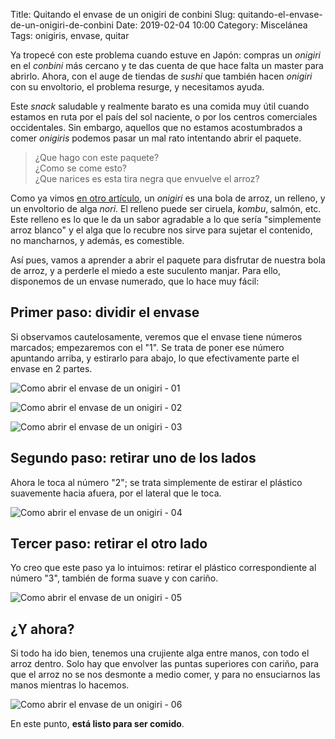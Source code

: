 Title: Quitando el envase de un onigiri de conbini
Slug: quitando-el-envase-de-un-onigiri-de-conbini
Date: 2019-02-04 10:00
Category: Miscelánea
Tags: onigiris, envase, quitar



Ya tropecé con este problema cuando estuve en Japón: compras un *onigiri* en el *conbini* más cercano y te das cuenta de que hace falta un master para abrirlo. Ahora, con el auge de tiendas de *sushi* que también hacen *onigiri* con su envoltorio, el problema resurge, y necesitamos ayuda.

Este *snack* saludable y realmente barato es una comida muy útil cuando estamos en ruta por el país del sol naciente, o por los centros comerciales occidentales. Sin embargo, aquellos que no estamos acostumbrados a comer *onigiris* podemos pasar un mal rato intentando abrir el paquete.

> ¿Que hago con este paquete?  
> ¿Como se come esto?  
> ¿Que narices es esta tira negra que envuelve el arroz?

Como ya vimos [en otro artículo]({filename}/articles/preparando-bolas-de-arroz.md), un *onigiri* es una bola de arroz, un relleno, y un envoltorio de alga *nori*. El relleno puede ser ciruela, *kombu*, salmón, etc. Este relleno es lo que le da un sabor agradable a lo que sería "simplemente arroz blanco" y el alga que lo recubre nos sirve para sujetar el contenido, no mancharnos, y además, es comestible.

Así pues, vamos a aprender a abrir el paquete para disfrutar de nuestra bola de arroz, y a perderle el miedo a este suculento manjar. Para ello, disponemos de un envase numerado, que lo hace muy fácil:

## Primer paso: dividir el envase

Si observamos cautelosamente, veremos que el envase tiene números marcados; empezaremos con el "1". Se trata de poner ese número apuntando arriba, y estirarlo para abajo, lo que efectivamente parte el envase en 2 partes.

![Como abrir el envase de un onigiri - 01]({static}/images/como_abrir_envase_onigiri_01.jpg)

![Como abrir el envase de un onigiri - 02]({static}/images/como_abrir_envase_onigiri_02.jpg)

![Como abrir el envase de un onigiri - 03]({static}/images/como_abrir_envase_onigiri_03.jpg)

## Segundo paso: retirar uno de los lados

Ahora le toca al número "2"; se trata simplemente de estirar el plástico suavemente hacia afuera, por el lateral que le toca.

![Como abrir el envase de un onigiri - 04]({static}/images/como_abrir_envase_onigiri_04.jpg)

## Tercer paso: retirar el otro lado

Yo creo que este paso ya lo intuimos: retirar el plástico correspondiente al número "3", también de forma suave y con cariño.

![Como abrir el envase de un onigiri - 05]({static}/images/como_abrir_envase_onigiri_05.jpg)

## ¿Y ahora?

Si todo ha ido bien, tenemos una crujiente alga entre manos, con todo el arroz dentro. Solo hay que envolver las puntas superiores con cariño, para que el arroz no se nos desmonte a medio comer, y para no ensuciarnos las manos mientras lo hacemos.

![Como abrir el envase de un onigiri - 06]({static}/images/como_abrir_envase_onigiri_06.jpg)

En este punto, **está listo para ser comido**.
